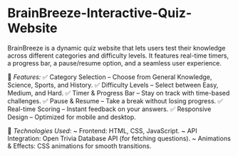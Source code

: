 # BrainBreeze-Interactive-Quiz-Website

BrainBreeze is a dynamic quiz website that lets users test their knowledge across different categories and difficulty levels. It features real-time timers, a progress bar, a pause/resume option, and a seamless user experience.


🌟 *Features:*
✅ Category Selection – Choose from General Knowledge, Science, Sports, and History. 
✅ Difficulty Levels – Select between Easy, Medium, and Hard. 
✅ Timer & Progress Bar – Stay on track with time-based challenges. 
✅ Pause & Resume – Take a break without losing progress. 
✅ Real-time Scoring – Instant feedback on your answers. 
✅ Responsive Design – Optimized for mobile and desktop.


🚀 *Technologies Used*: 
~ Frontend: HTML, CSS, JavaScript. 
~ API Integration: Open Trivia Database API (for fetching questions). 
~ Animations & Effects: CSS animations for smooth transitions.
